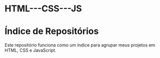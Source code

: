 # HTML---CSS---JS
# Índice de Repositórios

Este repositório funciona como um índice para agrupar meus projetos em HTML, CSS e JavaScript.

